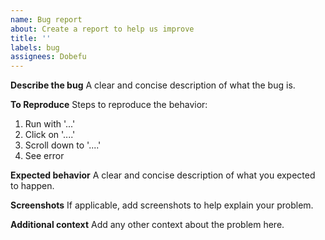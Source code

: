 ```yaml
---
name: Bug report
about: Create a report to help us improve
title: ''
labels: bug
assignees: Dobefu
---
```

**Describe the bug**
A clear and concise description of what the bug is.

**To Reproduce**
Steps to reproduce the behavior:
1. Run with '...'
2. Click on '....'
3. Scroll down to '....'
4. See error

**Expected behavior**
A clear and concise description of what you expected to happen.

**Screenshots**
If applicable, add screenshots to help explain your problem.

**Additional context**
Add any other context about the problem here.


